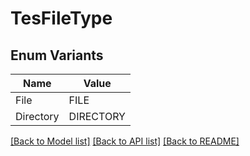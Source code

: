 # TesFileType

## Enum Variants

| Name | Value |
|---- | -----|
| File | FILE |
| Directory | DIRECTORY |


[[Back to Model list]](../README.md#documentation-for-models) [[Back to API list]](../README.md#documentation-for-api-endpoints) [[Back to README]](../README.md)


